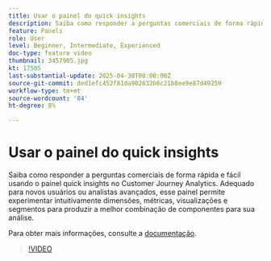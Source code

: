 ```yaml
---
title: Usar o painel do quick insights
description: Saiba como responder a perguntas comerciais de forma rápida e fácil usando o painel quick insights no Customer Journey Analytics.
feature: Panels
role: User
level: Beginner, Intermediate, Experienced
doc-type: feature video
thumbnail: 3457905.jpg
kt: 17505
last-substantial-update: 2025-04-30T00:00:00Z
source-git-commit: ded1efc452f81da902632b6c21b8ee9e87d49259
workflow-type: tm+mt
source-wordcount: '84'
ht-degree: 8%

---
```



# Usar o painel do quick insights

Saiba como responder a perguntas comerciais de forma rápida e fácil usando o painel quick insights no Customer Journey Analytics. Adequado para novos usuários ou analistas avançados, esse painel permite experimentar intuitivamente dimensões, métricas, visualizações e segmentos para produzir a melhor combinação de componentes para sua análise.

Para obter mais informações, consulte a [documentação](https://experienceleague.adobe.com/pt-br/docs/analytics-platform/using/cja-workspace/panels/quickinsight).

>[!VIDEO](https://video.tv.adobe.com/v/3457905/?learn=on)

